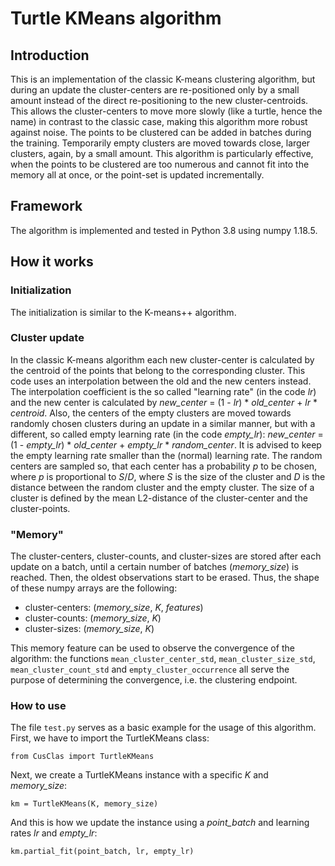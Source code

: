 # Turtle KMeans algorithm

## Introduction
This is an implementation of the classic K-means clustering algorithm, but during an update the cluster-centers are re-positioned only by a small amount instead of the direct re-positioning to the new cluster-centroids. This allows the cluster-centers to move more slowly (like a turtle, hence the name) in contrast to the classic case, making this algorithm more robust against noise. The points to be clustered can be added in batches during the training. Temporarily empty clusters are moved towards close, larger clusters, again, by a small amount. This algorithm is particularly effective, when the points to be clustered are too numerous and cannot fit into the memory all at once, or the point-set is updated incrementally.

## Framework
The algorithm is implemented and tested in Python 3.8 using numpy 1.18.5.

## How it works

### Initialization
The initialization is similar to the K-means++ algorithm.

### Cluster update
In the classic K-means algorithm each new cluster-center is calculated by the centroid of the points that belong to the corresponding cluster. This code uses an interpolation between the old and the new centers instead. The interpolation coefficient is the so called "learning rate" (in the code *lr*) and the new center is calculated by *new_center* = (1 - *lr*) \* *old_center* + *lr* \* *centroid*. Also, the centers of the empty clusters are moved towards randomly chosen clusters during an update in a similar manner, but with a different, so called empty learning rate (in the code *empty_lr*): *new_center* = (1 - *empty_lr*) \* *old_center* + *empty_lr* \* *random_center*. It is advised to keep the empty learning rate smaller than the (normal) learning rate. The random centers are sampled so, that each center has a probability *p* to be chosen, where *p* is proportional to *S*/*D*, where *S* is the size of the cluster and *D* is the distance between the random cluster and the empty cluster. The size of a cluster is defined by the mean L2-distance of the cluster-center and the cluster-points.

### "Memory"
The cluster-centers, cluster-counts, and cluster-sizes are stored after each update on a batch, until a certain number of batches (*memory_size*) is reached. Then, the oldest observations start to be erased. Thus, the shape of these numpy arrays are the following:
- cluster-centers: (*memory_size*, *K*, *features*)
- cluster-counts: (*memory_size*, *K*)
- cluster-sizes: (*memory_size*, *K*)

This memory feature can be used to observe the convergence of the algorithm: the functions ```mean_cluster_center_std```, ```mean_cluster_size_std```, ```mean_cluster_count_std``` and ```empty_cluster_occurrence``` all serve the purpose of determining the convergence, i.e. the clustering endpoint.

### How to use
The file ```test.py``` serves as a basic example for the usage of this algorithm. First, we have to import the TurtleKMeans class:

```from CusClas import TurtleKMeans```

Next, we create a TurtleKMeans instance with a specific *K* and *memory_size*:

```km = TurtleKMeans(K, memory_size)```

And this is how we update the instance using a *point_batch* and learning rates *lr* and *empty_lr*:

```km.partial_fit(point_batch, lr, empty_lr)```
